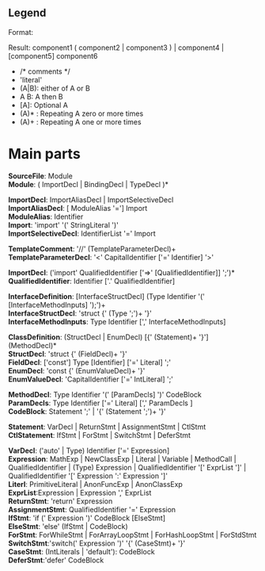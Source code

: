 ## Legend

Format: 

Result: component1 ( component2 | component3 ) | component4 | [component5] component6

- /* comments */
- 'literal'
- (A|B): either of A or B
- A B: A then B
- [A]: Optional A
- (A)* : Repeating A zero or more times
- (A)+ : Repeating A one or more times

# Main parts

**SourceFile**: Module  
**Module**: ( ImportDecl | BindingDecl | TypeDecl )*  

**ImportDecl**: ImportAliasDecl | ImportSelectiveDecl  
**ImportAliasDecl**: [ ModuleAlias '='] Import  
**ModuleAlias**: Identifier  
**Import**: 'import' '(' StringLiteral ')'  
**ImportSelectiveDecl**: IdentifierList '=' Import  

**TemplateComment**: '//' (TemplateParameterDecl)+  
**TemplateParameterDecl**: '<' CapitalIdentifier ['=' Identifier] '>'  

**ImportDecl**: ('import' QualifiedIdentifier ['=>' [QualifiedIdentifier]] ';')*  
**QualifiedIdentifier**: Identifier ['.' QualifiedIdentifier]  

**InterfaceDefinition**: [InterfaceStructDecl] (Type Identifier '(' [InterfaceMethodInputs] ');')+  
**InterfaceStructDecl**: 'struct {' (Type ';')+ '}'  
**InterfaceMethodInputs**: Type Identifier [',' InterfaceMethodInputs]  

**ClassDefinition**: (StructDecl | EnumDecl) [{' (Statement)+ '}'] (MethodDecl)*  
**StructDecl**: 'struct {' (FieldDecl)+ '}'  
**FieldDecl**: ['const'] Type [Identifier] ['=' Literal] ';'  
**EnumDecl**: 'const {' (EnumValueDecl)+ '}'  
**EnumValueDecl**: 'CapitalIdentifier ['=' IntLiteral] ';'  

**MethodDecl**: Type Identifier '(' [ParamDecls] ')' CodeBlock  
**ParamDecls**: Type Identifier ['=' Literal] [',' ParamDecls ]  
**CodeBlock**: Statement ';' | '{' (Statement ';')+ '}'  

**Statement**: VarDecl | ReturnStmt | AssignmentStmt | CtlStmt  
**CtlStatement**: IfStmt | ForStmt | SwitchStmt | DeferStmt  

**VarDecl**: ('auto' | Type) Identifier ['=' Expression]  
**Expression**: MathExp | NewClassExp | Literal | Variable | MethodCall | QualifiedIdentifier | (Type) Expression | QualifiedIdentifier '[' ExprList ']' | QualifiedIdentifier '[' Expression ':' Expression ']'  
**Literl**: PrimitiveLiteral | AnonFuncExp | AnonClassExp  
**ExprList**:Expression | Expression ',' ExprList  
**ReturnStmt**: 'return' Expression  
**AssignmentStmt**: QualifiedIdentifier '=' Expression  
**IfStmt**: 'if (' Expression ')' CodeBlock [ElseStmt]  
**ElseStmt**: 'else' (IfStmt | CodeBlock)  
**ForStmt**: ForWhileStmt | ForArrayLoopStmt | ForHashLoopStmt | ForStdStmt  
**SwitchStmt**:'switch(' Expression ')' '{' (CaseStmt)+ '}'  
**CaseStmt**: (IntLiterals | 'default'): CodeBlock  
**DeferStmt**:'defer' CodeBlock  


